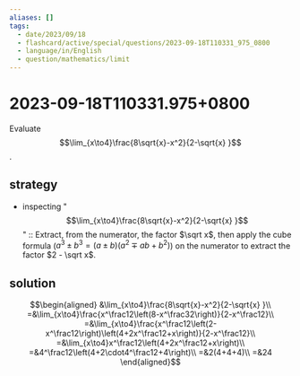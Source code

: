 ```yaml
---
aliases: []
tags:
  - date/2023/09/18
  - flashcard/active/special/questions/2023-09-18T110331_975_0800
  - language/in/English
  - question/mathematics/limit
---
```


# 2023-09-18T110331.975+0800

Evaluate $$\lim_{x\to4}\frac{8\sqrt{x}-x^2}{2-\sqrt{x} }$$.

## strategy

- inspecting "$$\lim_{x\to4}\frac{8\sqrt{x}-x^2}{2-\sqrt{x} }$$" :: Extract, from the numerator, the factor $\sqrt x$, then apply the cube formula ($a^3 \pm b^3 = (a \pm b) \left( a^2 \mp ab + b^2 \right)$) on the numerator to extract the factor $2 - \sqrt x$.

## solution

$$\begin{aligned}
&\lim_{x\to4}\frac{8\sqrt{x}-x^2}{2-\sqrt{x} }\\
=&\lim_{x\to4}\frac{x^\frac12\left(8-x^\frac32\right)}{2-x^\frac12}\\
=&\lim_{x\to4}\frac{x^\frac12\left(2-x^\frac12\right)\left(4+2x^\frac12+x\right)}{2-x^\frac12}\\
=&\lim_{x\to4}x^\frac12\left(4+2x^\frac12+x\right)\\
=&4^\frac12\left(4+2\cdot4^\frac12+4\right)\\
=&2(4+4+4)\\
=&24
\end{aligned}$$
